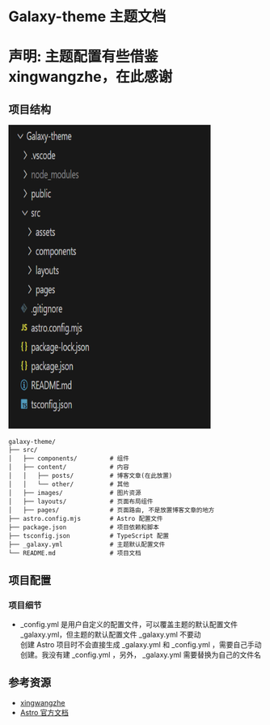 # Galaxy-theme  主题文档 
# 声明: 主题配置有些借鉴xingwangzhe，在此感谢

## 项目结构  
<img src="src/images/profile.png" width="400" height="600">  

```
galaxy-theme/
├── src/
│   ├── components/         # 组件
│   ├── content/            # 内容
│   │   ├── posts/          # 博客文章(在此放置)
│   │   └── other/          # 其他  
│   ├── images/             # 图片资源
│   ├── layouts/            # 页面布局组件
│   ├── pages/              # 页面路由, 不是放置博客文章的地方
├── astro.config.mjs        # Astro 配置文件
├── package.json            # 项目依赖和脚本
├── tsconfig.json           # TypeScript 配置
├── _galaxy.yml             # 主题默认配置文件
└── README.md               # 项目文档
```

##  项目配置
### 项目细节  
- _config.yml 是用户自定义的配置文件，可以覆盖主题的默认配置文件 _galaxy.yml，但主题的默认配置文件 _galaxy.yml 不要动  
创建 Astro 项目时不会直接生成 _galaxy.yml 和 _config.yml ，需要自己手动创建。我没有建 _config.yml ，另外， _galaxy.yml 需要替换为自己的文件名

## 参考资源
- [xingwangzhe](https://github.com/xingwangzhe/stalux)
- [Astro 官方文档](https://docs.astro.build/zh-cn/getting-started)
